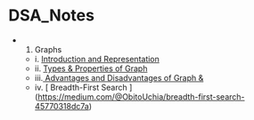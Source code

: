 # DSA_Notes
- 1. Graphs
  * i.  [Introduction and Representation](https://medium.com/@ObitoUchia/graphs-52a0cb25bfaa)
  * ii. [Types & Properties of Graph](https://medium.com/@ObitoUchia/graphs-51769163277d)
  * iii.[ Advantages and Disadvantages of Graph &  ](https://medium.com/@ObitoUchia/graphs-0d363b5609b1)
  * iv. [ Breadth-First Search ] (https://medium.com/@ObitoUchia/breadth-first-search-45770318dc7a)
